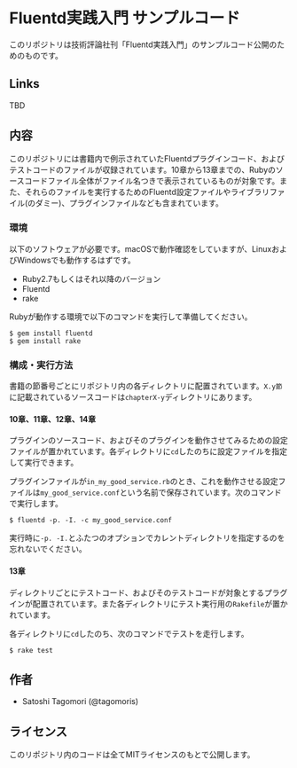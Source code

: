 # Fluentd実践入門 サンプルコード

このリポジトリは技術評論社刊「Fluentd実践入門」のサンプルコード公開のためのものです。

## Links

TBD

## 内容

このリポジトリには書籍内で例示されていたFluentdプラグインコード、およびテストコードのファイルが収録されています。10章から13章までの、Rubyのソースコードファイル全体がファイル名つきで表示されているものが対象です。また、それらのファイルを実行するためのFluentd設定ファイルやライブラリファイル(のダミー)、プラグインファイルなども含まれています。

### 環境

以下のソフトウェアが必要です。macOSで動作確認をしていますが、LinuxおよびWindowsでも動作するはずです。

* Ruby2.7もしくはそれ以降のバージョン
* Fluentd
* rake

Rubyが動作する環境で以下のコマンドを実行して準備してください。

```
$ gem install fluentd
$ gem install rake
```

### 構成・実行方法

書籍の節番号ごとにリポジトリ内の各ディレクトリに配置されています。`X.y節`に記載されているソースコードは`chapterX-y`ディレクトリにあります。

#### 10章、11章、12章、14章

プラグインのソースコード、およびそのプラグインを動作させてみるための設定ファイルが置かれています。各ディレクトリに`cd`したのちに設定ファイルを指定して実行できます。

プラグインファイルが`in_my_good_service.rb`のとき、これを動作させる設定ファイルは`my_good_service.conf`という名前で保存されています。次のコマンドで実行します。

```
$ fluentd -p. -I. -c my_good_service.conf
```

実行時に`-p. -I.`とふたつのオプションでカレントディレクトリを指定するのを忘れないでください。

#### 13章

ディレクトリごとにテストコード、およびそのテストコードが対象とするプラグインが配置されています。また各ディレクトリにテスト実行用の`Rakefile`が置かれています。

各ディレクトリに`cd`したのち、次のコマンドでテストを走行します。

```
$ rake test
```

## 作者

* Satoshi Tagomori (@tagomoris)

## ライセンス

このリポジトリ内のコードは全てMITライセンスのもとで公開します。

